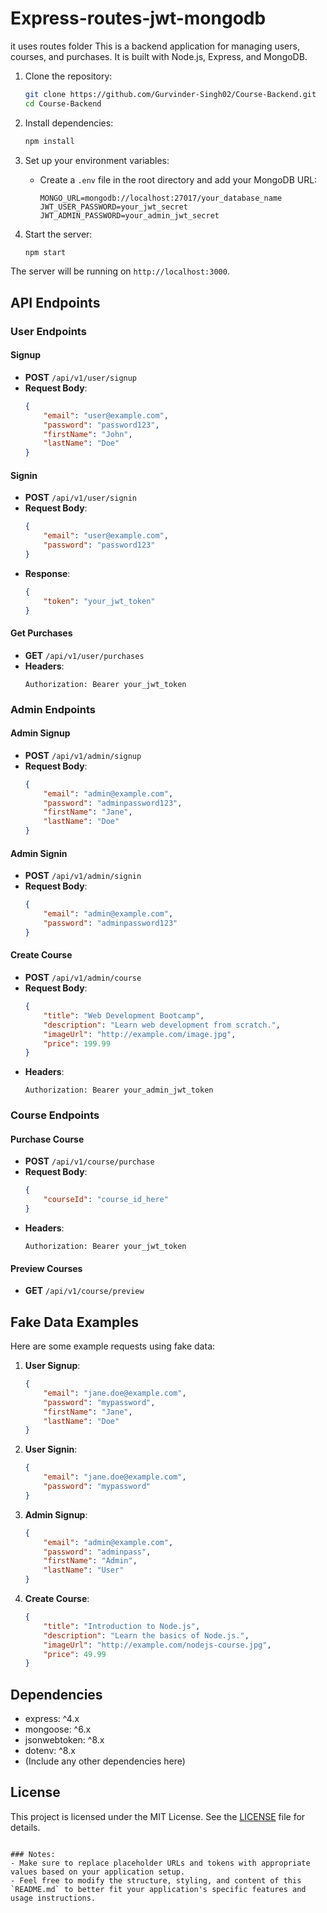 # Express-routes-jwt-mongodb 
it uses routes folder
This is a backend application for managing users, courses, and purchases. It is built with Node.js, Express, and MongoDB.

1. Clone the repository:
   ```bash
   git clone https://github.com/Gurvinder-Singh02/Course-Backend.git
   cd Course-Backend
   ```

2. Install dependencies:
   ```bash
   npm install
   ```

3. Set up your environment variables:
   - Create a `.env` file in the root directory and add your MongoDB URL:
     ```
     MONGO_URL=mongodb://localhost:27017/your_database_name
     JWT_USER_PASSWORD=your_jwt_secret
     JWT_ADMIN_PASSWORD=your_admin_jwt_secret
     ```

4. Start the server:
   ```bash
   npm start
   ```

The server will be running on `http://localhost:3000`.

## API Endpoints

### User Endpoints

#### Signup
- **POST** `/api/v1/user/signup`
- **Request Body**:
    ```json
    {
        "email": "user@example.com",
        "password": "password123",
        "firstName": "John",
        "lastName": "Doe"
    }
    ```

#### Signin
- **POST** `/api/v1/user/signin`
- **Request Body**:
    ```json
    {
        "email": "user@example.com",
        "password": "password123"
    }
    ```
- **Response**:
    ```json
    {
        "token": "your_jwt_token"
    }
    ```

#### Get Purchases
- **GET** `/api/v1/user/purchases`
- **Headers**:
    ```
    Authorization: Bearer your_jwt_token
    ```

### Admin Endpoints

#### Admin Signup
- **POST** `/api/v1/admin/signup`
- **Request Body**:
    ```json
    {
        "email": "admin@example.com",
        "password": "adminpassword123",
        "firstName": "Jane",
        "lastName": "Doe"
    }
    ```

#### Admin Signin
- **POST** `/api/v1/admin/signin`
- **Request Body**:
    ```json
    {
        "email": "admin@example.com",
        "password": "adminpassword123"
    }
    ```

#### Create Course
- **POST** `/api/v1/admin/course`
- **Request Body**:
    ```json
    {
        "title": "Web Development Bootcamp",
        "description": "Learn web development from scratch.",
        "imageUrl": "http://example.com/image.jpg",
        "price": 199.99
    }
    ```
- **Headers**:
    ```
    Authorization: Bearer your_admin_jwt_token
    ```

### Course Endpoints

#### Purchase Course
- **POST** `/api/v1/course/purchase`
- **Request Body**:
    ```json
    {
        "courseId": "course_id_here"
    }
    ```
- **Headers**:
    ```
    Authorization: Bearer your_jwt_token
    ```

#### Preview Courses
- **GET** `/api/v1/course/preview`

## Fake Data Examples

Here are some example requests using fake data:

1. **User Signup**:
    ```json
    {
        "email": "jane.doe@example.com",
        "password": "mypassword",
        "firstName": "Jane",
        "lastName": "Doe"
    }
    ```

2. **User Signin**:
    ```json
    {
        "email": "jane.doe@example.com",
        "password": "mypassword"
    }
    ```

3. **Admin Signup**:
    ```json
    {
        "email": "admin@example.com",
        "password": "adminpass",
        "firstName": "Admin",
        "lastName": "User"
    }
    ```

4. **Create Course**:
    ```json
    {
        "title": "Introduction to Node.js",
        "description": "Learn the basics of Node.js.",
        "imageUrl": "http://example.com/nodejs-course.jpg",
        "price": 49.99
    }
    ```

## Dependencies

- express: ^4.x
- mongoose: ^6.x
- jsonwebtoken: ^8.x
- dotenv: ^8.x
- (Include any other dependencies here)

## License

This project is licensed under the MIT License. See the [LICENSE](LICENSE) file for details.
```

### Notes:
- Make sure to replace placeholder URLs and tokens with appropriate values based on your application setup.
- Feel free to modify the structure, styling, and content of this `README.md` to better fit your application's specific features and usage instructions.
